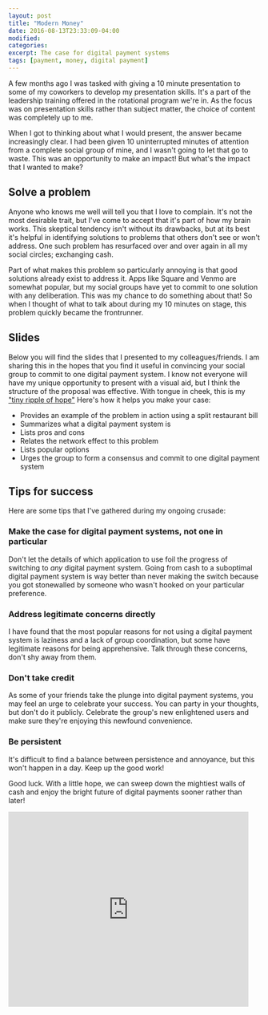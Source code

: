 ```yaml
---
layout: post
title: "Modern Money"
date: 2016-08-13T23:33:09-04:00
modified:
categories: 
excerpt: The case for digital payment systems
tags: [payment, money, digital payment]
---
```


A few months ago I was tasked with giving a 10 minute presentation to some of my
coworkers to develop my presentation skills. It's a part of the leadership
training offered in the rotational program we're in. As the focus was
on presentation skills rather than subject matter, the choice of content was
completely up to me.

When I got to thinking about what I would present, the answer became
increasingly clear. I had been given 10 uninterrupted minutes of attention from
a complete social group of mine, and I wasn't going to let that go to waste.
This was an opportunity to make an impact! But what's the impact that I wanted 
to make?

## Solve a problem

Anyone who knows me well will tell you that I love to complain.
It's not the most desirable trait, but I've come to
accept that it's part of how my brain works. This skeptical tendency isn't
without its drawbacks, but at its best it's helpful in identifying
solutions to problems that others don't see or won't address. One such problem
has resurfaced over and over again in all my social circles; exchanging cash.

Part of what makes this problem so particularly annoying is that good solutions
already exist to address it. Apps like Square and Venmo are somewhat
popular, but my social groups have yet to commit to one
solution with any deliberation. This was my chance to do something about
that! So when I thought of what to talk about during my 10 minutes on stage, this
problem quickly became the frontrunner.

## Slides

Below you will find the slides that I presented to my colleagues/friends. 
I am sharing this in the hopes that you find it useful in convincing your social
group to commit to one digital payment system. I know not everyone will have my
unique opportunity to present with a visual aid, but I think the structure of
the proposal was effective. With tongue in cheek, this is my ["tiny ripple of hope"](http://www.goodreads.com/quotes/705426-each-time-a-man-stands-up-for-an-ideal-or) 
Here's how it helps you make your case:

- Provides an example of the problem in action using a split restaurant bill
- Summarizes what a digital payment system is
- Lists pros and cons
- Relates the network effect to this problem
- Lists popular options
- Urges the group to form a consensus and commit to one digital payment system

## Tips for success

Here are some tips that I've gathered during my ongoing crusade:

###  Make the case for digital payment systems, not one in particular

Don't let the details of which application to use foil the progress of
switching to _any_ digital payment system. Going from cash to a suboptimal
digital payment system is way better than never making the switch because you
got stonewalled by someone who wasn't hooked on your particular preference.

### Address legitimate concerns directly

I have found that the most popular reasons for not using a digital payment
system is laziness and a lack of group coordination, but some have legitimate reasons
for being apprehensive. Talk through these concerns, don't shy away from them.

### Don't take credit

As some of your friends take the plunge into digital payment systems, you may
feel an urge to celebrate your success. You can party in your thoughts, but
don't do it publicly. Celebrate the group's new enlightened users and make sure
they're enjoying this newfound convenience.

### Be persistent

It's difficult to find a balance between persistence and annoyance, but this
won't happen in a day. Keep up the good work!


Good luck. With a little hope, we can sweep down the mightiest walls of cash and
enjoy the bright future of digital payments sooner rather than later!

<iframe
src="https://docs.google.com/presentation/d/1ClpIdoPhFTcaiVKb15fgy0WDGzJnJyqNYGaiuVB9pPI/embed?start=false&loop=false&delayms=3000"
frameborder="0" width="480" height="389" allowfullscreen="true"
mozallowfullscreen="true" webkitallowfullscreen="true"></iframe>
